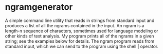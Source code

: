 # ngramgenerator
A simple command line utility that reads in strings from standard input and produces a list of all the ngrams contained in the input. 
An ngram is a length-n sequence of characters, sometimes used for language modeling or other kinds of text analysis. 
My program prints all of the ngrams in a given string; see the examples below for details.
The ngram program reads from standard input, which we can send to the program using the shell | operator. 
